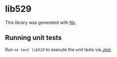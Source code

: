 # lib529

This library was generated with [Nx](https://nx.dev).

## Running unit tests

Run `nx test lib529` to execute the unit tests via [Jest](https://jestjs.io).
